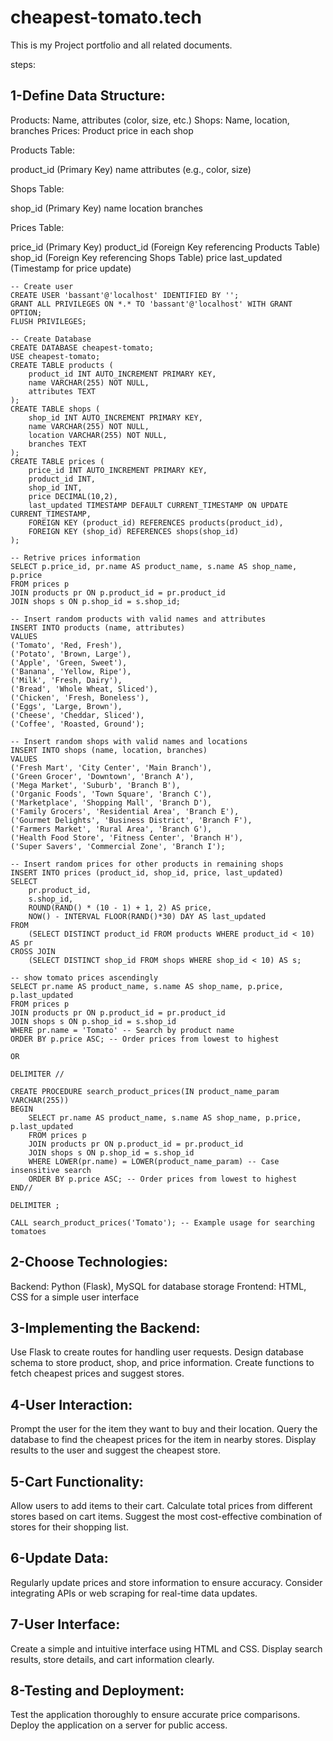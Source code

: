 # cheapest-tomato.tech

This is my Project portfolio and all related documents.

steps:
## 1-Define Data Structure:
Products: Name, attributes (color, size, etc.)
Shops: Name, location, branches
Prices: Product price in each shop


Products Table:

product_id (Primary Key)
name
attributes (e.g., color, size)

Shops Table:

shop_id (Primary Key)
name
location
branches

Prices Table:

price_id (Primary Key)
product_id (Foreign Key referencing Products Table)
shop_id (Foreign Key referencing Shops Table)
price
last_updated (Timestamp for price update)

```
-- Create user
CREATE USER 'bassant'@'localhost' IDENTIFIED BY '';
GRANT ALL PRIVILEGES ON *.* TO 'bassant'@'localhost' WITH GRANT OPTION;
FLUSH PRIVILEGES;

-- Create Database
CREATE DATABASE cheapest-tomato;
USE cheapest-tomato;
CREATE TABLE products (
    product_id INT AUTO_INCREMENT PRIMARY KEY,
    name VARCHAR(255) NOT NULL,
    attributes TEXT
);
CREATE TABLE shops (
    shop_id INT AUTO_INCREMENT PRIMARY KEY,
    name VARCHAR(255) NOT NULL,
    location VARCHAR(255) NOT NULL,
    branches TEXT
);
CREATE TABLE prices (
    price_id INT AUTO_INCREMENT PRIMARY KEY,
    product_id INT,
    shop_id INT,
    price DECIMAL(10,2),
    last_updated TIMESTAMP DEFAULT CURRENT_TIMESTAMP ON UPDATE CURRENT_TIMESTAMP,
    FOREIGN KEY (product_id) REFERENCES products(product_id),
    FOREIGN KEY (shop_id) REFERENCES shops(shop_id)
);

-- Retrive prices information
SELECT p.price_id, pr.name AS product_name, s.name AS shop_name, p.price
FROM prices p
JOIN products pr ON p.product_id = pr.product_id
JOIN shops s ON p.shop_id = s.shop_id;

-- Insert random products with valid names and attributes
INSERT INTO products (name, attributes)
VALUES
('Tomato', 'Red, Fresh'),
('Potato', 'Brown, Large'),
('Apple', 'Green, Sweet'),
('Banana', 'Yellow, Ripe'),
('Milk', 'Fresh, Dairy'),
('Bread', 'Whole Wheat, Sliced'),
('Chicken', 'Fresh, Boneless'),
('Eggs', 'Large, Brown'),
('Cheese', 'Cheddar, Sliced'),
('Coffee', 'Roasted, Ground');

-- Insert random shops with valid names and locations
INSERT INTO shops (name, location, branches)
VALUES
('Fresh Mart', 'City Center', 'Main Branch'),
('Green Grocer', 'Downtown', 'Branch A'),
('Mega Market', 'Suburb', 'Branch B'),
('Organic Foods', 'Town Square', 'Branch C'),
('Marketplace', 'Shopping Mall', 'Branch D'),
('Family Grocers', 'Residential Area', 'Branch E'),
('Gourmet Delights', 'Business District', 'Branch F'),
('Farmers Market', 'Rural Area', 'Branch G'),
('Health Food Store', 'Fitness Center', 'Branch H'),
('Super Savers', 'Commercial Zone', 'Branch I');

-- Insert random prices for other products in remaining shops
INSERT INTO prices (product_id, shop_id, price, last_updated)
SELECT
    pr.product_id,
    s.shop_id,
    ROUND(RAND() * (10 - 1) + 1, 2) AS price,
    NOW() - INTERVAL FLOOR(RAND()*30) DAY AS last_updated
FROM
    (SELECT DISTINCT product_id FROM products WHERE product_id < 10) AS pr
CROSS JOIN
    (SELECT DISTINCT shop_id FROM shops WHERE shop_id < 10) AS s;

-- show tomato prices ascendingly
SELECT pr.name AS product_name, s.name AS shop_name, p.price, p.last_updated
FROM prices p
JOIN products pr ON p.product_id = pr.product_id
JOIN shops s ON p.shop_id = s.shop_id
WHERE pr.name = 'Tomato' -- Search by product name
ORDER BY p.price ASC; -- Order prices from lowest to highest

OR

DELIMITER //

CREATE PROCEDURE search_product_prices(IN product_name_param VARCHAR(255))
BEGIN
    SELECT pr.name AS product_name, s.name AS shop_name, p.price, p.last_updated
    FROM prices p
    JOIN products pr ON p.product_id = pr.product_id
    JOIN shops s ON p.shop_id = s.shop_id
    WHERE LOWER(pr.name) = LOWER(product_name_param) -- Case insensitive search
    ORDER BY p.price ASC; -- Order prices from lowest to highest
END//

DELIMITER ;

CALL search_product_prices('Tomato'); -- Example usage for searching tomatoes
```


## 2-Choose Technologies:
Backend: Python (Flask), MySQL for database storage
Frontend: HTML, CSS for a simple user interface
## 3-Implementing the Backend:
Use Flask to create routes for handling user requests.
Design database schema to store product, shop, and price information.
Create functions to fetch cheapest prices and suggest stores.
## 4-User Interaction:
Prompt the user for the item they want to buy and their location.
Query the database to find the cheapest prices for the item in nearby stores.
Display results to the user and suggest the cheapest store.
## 5-Cart Functionality:
Allow users to add items to their cart.
Calculate total prices from different stores based on cart items.
Suggest the most cost-effective combination of stores for their shopping list.
## 6-Update Data:
Regularly update prices and store information to ensure accuracy.
Consider integrating APIs or web scraping for real-time data updates.
## 7-User Interface:
Create a simple and intuitive interface using HTML and CSS.
Display search results, store details, and cart information clearly.
## 8-Testing and Deployment:
Test the application thoroughly to ensure accurate price comparisons.
Deploy the application on a server for public access.
